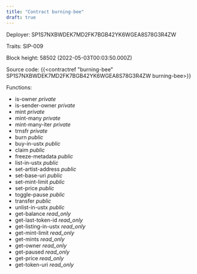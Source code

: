 ```yaml
---
title: "Contract burning-bee"
draft: true
---
```

Deployer: SP1S7NXBWDEK7MD2FK7BGB42YK6WGEA8S78G3R4ZW

Traits:
SIP-009 



Block height: 58502 (2022-05-03T00:03:50.000Z)

Source code: {{<contractref "burning-bee" SP1S7NXBWDEK7MD2FK7BGB42YK6WGEA8S78G3R4ZW burning-bee>}}

Functions:

* is-owner _private_
* is-sender-owner _private_
* mint _private_
* mint-many _private_
* mint-many-iter _private_
* trnsfr _private_
* burn _public_
* buy-in-ustx _public_
* claim _public_
* freeze-metadata _public_
* list-in-ustx _public_
* set-artist-address _public_
* set-base-uri _public_
* set-mint-limit _public_
* set-price _public_
* toggle-pause _public_
* transfer _public_
* unlist-in-ustx _public_
* get-balance _read_only_
* get-last-token-id _read_only_
* get-listing-in-ustx _read_only_
* get-mint-limit _read_only_
* get-mints _read_only_
* get-owner _read_only_
* get-paused _read_only_
* get-price _read_only_
* get-token-uri _read_only_
